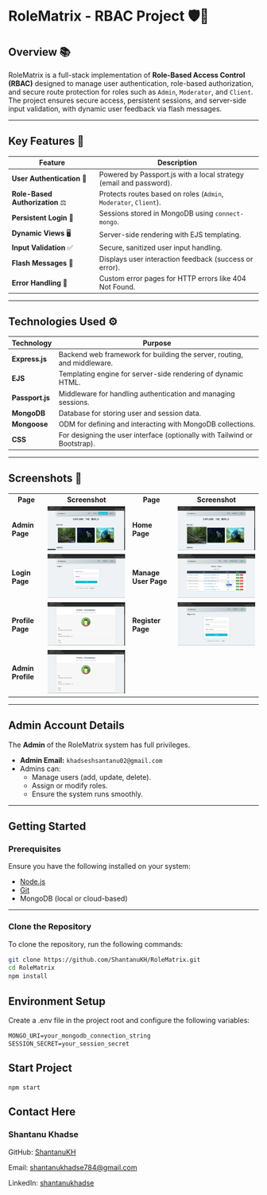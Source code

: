 # RoleMatrix - RBAC Project 🛡️🔐

## Overview 📚
RoleMatrix is a full-stack implementation of **Role-Based Access Control (RBAC)** designed to manage user authentication, role-based authorization, and secure route protection for roles such as `Admin`, `Moderator`, and `Client`. The project ensures secure access, persistent sessions, and server-side input validation, with dynamic user feedback via flash messages.

---

## Key Features 🌟

| Feature                | Description                                                        |
|------------------------|--------------------------------------------------------------------|
| **User Authentication** 🔑  | Powered by Passport.js with a local strategy (email and password). |
| **Role-Based Authorization** ⚖️ | Protects routes based on roles (`Admin`, `Moderator`, `Client`).   |
| **Persistent Login** 🔄      | Sessions stored in MongoDB using `connect-mongo`.             |
| **Dynamic Views** 🖥️        | Server-side rendering with EJS templating.                     |
| **Input Validation** ✅      | Secure, sanitized user input handling.                         |
| **Flash Messages** 💬        | Displays user interaction feedback (success or error).         |
| **Error Handling** 🚫        | Custom error pages for HTTP errors like 404 Not Found.         |

---

## Technologies Used ⚙️

| Technology     | Purpose                                                                      |
|-----------------|------------------------------------------------------------------------------|
| **Express.js**  | Backend web framework for building the server, routing, and middleware.     |
| **EJS**         | Templating engine for server-side rendering of dynamic HTML.                |
| **Passport.js** | Middleware for handling authentication and managing sessions.               |
| **MongoDB**     | Database for storing user and session data.                                 |
| **Mongoose**    | ODM for defining and interacting with MongoDB collections.                  |
| **CSS**         | For designing the user interface (optionally with Tailwind or Bootstrap).   |

---

## Screenshots 📸

<table>
<tr>
<th>Page</th>
<th>Screenshot</th>
<th>Page</th>
<th>Screenshot</th>
</tr>
<tr>
<td><strong>Admin Page</strong></td>
<td><img src="https://raw.githubusercontent.com/ShantanuKH/rolematrix/main/screenshots/admin.png" width="350"></td>
<td><strong>Home Page</strong></td>
<td><img src="https://raw.githubusercontent.com/ShantanuKH/rolematrix/main/screenshots/home.png" width="350"></td>
</tr>
<tr>
<td><strong>Login Page</strong></td>
<td><img src="https://raw.githubusercontent.com/ShantanuKH/rolematrix/main/screenshots/login.png" width="350"></td>
<td><strong>Manage User Page</strong></td>
<td><img src="https://raw.githubusercontent.com/ShantanuKH/rolematrix/main/screenshots/manageUser.png" width="350"></td>
</tr>
<tr>
<td><strong>Profile Page</strong></td>
<td><img src="https://raw.githubusercontent.com/ShantanuKH/rolematrix/main/screenshots/profile.png" width="350"></td>
<td><strong>Register Page</strong></td>
<td><img src="https://raw.githubusercontent.com/ShantanuKH/rolematrix/main/screenshots/register.png" width="350"></td>
</tr>
<tr>
<td><strong>Admin Profile</strong></td>
<td><img src="https://raw.githubusercontent.com/ShantanuKH/rolematrix/main/screenshots/adminProfile.png" width="350"></td>
<td></td>
<td></td>
</tr>
</table>

---

## Admin Account Details

The **Admin** of the RoleMatrix system has full privileges.  
- **Admin Email:** `khadseshsantanu02@gmail.com`  
- Admins can:
  - Manage users (add, update, delete).
  - Assign or modify roles.
  - Ensure the system runs smoothly.

---

## Getting Started

### Prerequisites
Ensure you have the following installed on your system:
- [Node.js](https://nodejs.org/)
- [Git](https://git-scm.com/)
- MongoDB (local or cloud-based)

---

### Clone the Repository
To clone the repository, run the following commands:
```bash
git clone https://github.com/ShantanuKH/RoleMatrix.git
cd RoleMatrix
npm install
```
## Environment Setup
Create a .env file in the project root and configure the following variables:

```
MONGO_URI=your_mongodb_connection_string
SESSION_SECRET=your_session_secret
```
## Start Project
```
npm start
```
## Contact Here


   ### Shantanu Khadse
  
  GitHub: [ShantanuKH](https://github.com/ShantanuKH)
  
  Email: shantanukhadse784@gmail.com  
  
  LinkedIn: [shantanukhadse](https://www.linkedin.com/in/shantanu-khadse-a62585230/)
  









